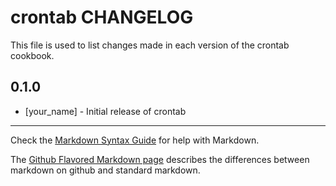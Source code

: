 crontab CHANGELOG
=================

This file is used to list changes made in each version of the crontab cookbook.

0.1.0
-----
- [your_name] - Initial release of crontab

- - -
Check the [Markdown Syntax Guide](http://daringfireball.net/projects/markdown/syntax) for help with Markdown.

The [Github Flavored Markdown page](http://github.github.com/github-flavored-markdown/) describes the differences between markdown on github and standard markdown.
